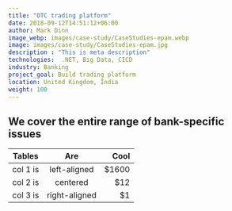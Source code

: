 ```yaml
---
title: "OTC trading platform"
date: 2018-09-12T14:51:12+06:00
author: Mark Dinn
image_webp: images/case-study/CaseStudies-epam.webp
image: images/case-study/CaseStudies-epam.jpg
description : "This is meta description"
technologies:  .NET, Big Data, CICD
industry: Banking
project_goal: Build trading platform
location: United Kingdom, India
weight: 100
---
```


## We cover the entire range of bank-specific issues



| Tables   |      Are      |  Cool |
|----------|:-------------:|------:|
| col 1 is |  left-aligned | $1600 |
| col 2 is |    centered   |   $12 |
| col 3 is | right-aligned |    $1 |
